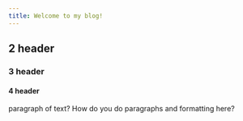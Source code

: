 ```yaml
---
title: Welcome to my blog!
---
```

## 2 header
### 3 header
#### 4 header
paragraph of text? How do you do paragraphs and formatting here?


